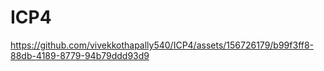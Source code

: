 # ICP4




https://github.com/vivekkothapally540/ICP4/assets/156726179/b99f3ff8-88db-4189-8779-94b79ddd93d9

